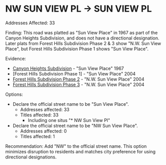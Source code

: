 # NW SUN VIEW PL -> SUN VIEW PL

Addresses Affected: 33

Finding: This road was platted as "Sun View Place" in 1967 as part of the Canyon Heights Subdivision, and does not have a directional designation. Later plats from Forest Hills Subdivision Phase 2 & 3 show "N.W. Sun View Place", but Forest Hills Subdivision Phase 1 shows "Sun View Place".

Evidence:

- [Canyon Heights Subdivision](https://www.grantspassoregon.gov/DocumentCenter/View/31773/CANYON-HEIGHTS-SUBDIVISION?bidId=) - "Sun View Place" 1967
- [Forest Hills Subdivision Phase 1] - "Sun View Place" 2004
- [Forest Hills Subdivision Phase 2](https://www.grantspassoregon.gov/DocumentCenter/View/31998/FOREST-HILLS-SUBDIVISION-PHASE-2?bidId=) - "N.W. Sun View Place" 2004
- [Forest Hills Subdivision Phase 3](https://www.grantspassoregon.gov/DocumentCenter/View/31551/FOREST-HILLS-SUBDIVISION-PHASE-3?bidId=) - "N.W. Sun View Place" 2004

Options:

- Declare the official street name to be "Sun View Place".
  - Addresses affected: 33
  - Titles affected: 33
    - Including one situs "\* NW Sun View Pl"
- Declare the official street name to be "NW Sun View Place".
  - Addresses affected: 0
  - Titles affected: 1

Recommendation: Add "NW" to the official street name. This option minimizes disruption to residents and matches city preference for using directional designations.
